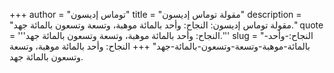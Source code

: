 +++
author = "توماس إديسون"
title = "مقولة توماس إديسون"
description = "مقولة توماس إديسون: النجاح: وأحد بالمائة موهبة، وتسعة وتسعون بالمائة جهد."
quote = '''النجاح: وأحد بالمائة موهبة، وتسعة وتسعون بالمائة جهد.'''
slug = "النجاح:-وأحد-بالمائة-موهبة-وتسعة-وتسعون-بالمائة-جهد"
+++
النجاح: وأحد بالمائة موهبة، وتسعة وتسعون بالمائة جهد.
